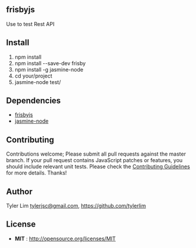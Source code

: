## frisbyjs
Use to test Rest API

## Install
1. npm install
2. npm install --save-dev frisby
3. npm install -g jasmine-node
4. cd your/project
5. jasmine-node test/

## Dependencies
- [frisbyjs](http://frisbyjs.com)
- [jasmine-node](https://github.com/mhevery/jasmine-node)

## Contributing

Contributions welcome; Please submit all pull requests against the master branch. If your pull request contains JavaScript patches or features, you should include relevant unit tests. Please check the [Contributing Guidelines](contributng.md) for more details. Thanks!

## Author

Tyler Lim <tylerjsc@gmail.com>, https://github.com/tylerlim

## License

 - **MIT** : http://opensource.org/licenses/MIT
